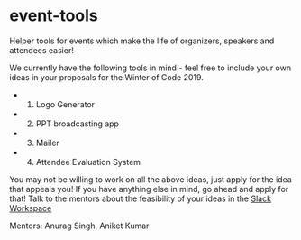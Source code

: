 # event-tools
Helper tools for events which make the life of organizers, speakers and attendees easier! 

We currently have the following tools in mind - feel free to include your own ideas in your proposals for the Winter of Code 2019. 

- 1. Logo Generator
- 2. PPT broadcasting app
- 3. Mailer
- 4. Attendee Evaluation System

You may not be willing to work on all the above ideas, just apply for the idea that appeals you! If you have anything else in mind, go ahead and apply for that! Talk to the mentors about the feasibility of your ideas in the [Slack Workspace](http://tiny.cc/dscnsec-slack)

Mentors: Anurag Singh, Aniket Kumar
